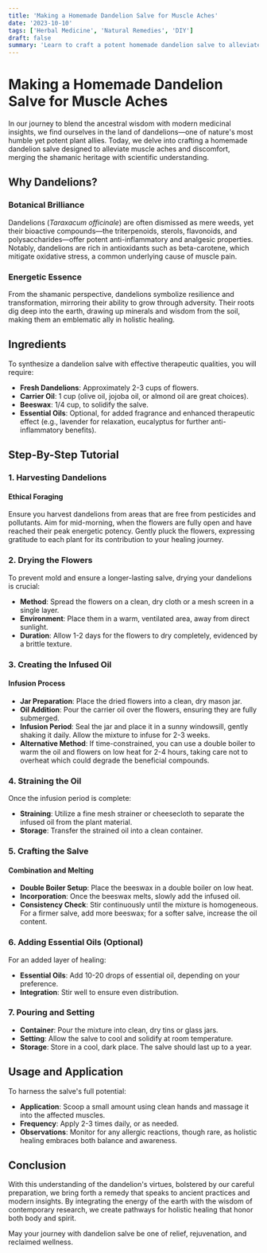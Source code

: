 ```yaml
---
title: 'Making a Homemade Dandelion Salve for Muscle Aches'
date: '2023-10-10'
tags: ['Herbal Medicine', 'Natural Remedies', 'DIY']
draft: false
summary: 'Learn to craft a potent homemade dandelion salve to alleviate muscle aches, blending shamanic wisdom with medical expertise.'
---
```


# Making a Homemade Dandelion Salve for Muscle Aches

In our journey to blend the ancestral wisdom with modern medicinal insights, we find ourselves in the land of dandelions—one of nature's most humble yet potent plant allies. Today, we delve into crafting a homemade dandelion salve designed to alleviate muscle aches and discomfort, merging the shamanic heritage with scientific understanding.

## Why Dandelions?

### Botanical Brilliance
Dandelions (*Taraxacum officinale*) are often dismissed as mere weeds, yet their bioactive compounds—the triterpenoids, sterols, flavonoids, and polysaccharides—offer potent anti-inflammatory and analgesic properties. Notably, dandelions are rich in antioxidants such as beta-carotene, which mitigate oxidative stress, a common underlying cause of muscle pain.

### Energetic Essence
From the shamanic perspective, dandelions symbolize resilience and transformation, mirroring their ability to grow through adversity. Their roots dig deep into the earth, drawing up minerals and wisdom from the soil, making them an emblematic ally in holistic healing.

## Ingredients

To synthesize a dandelion salve with effective therapeutic qualities, you will require:

- **Fresh Dandelions**: Approximately 2-3 cups of flowers.
- **Carrier Oil**: 1 cup (olive oil, jojoba oil, or almond oil are great choices).
- **Beeswax**: 1/4 cup, to solidify the salve.
- **Essential Oils**: Optional, for added fragrance and enhanced therapeutic effect (e.g., lavender for relaxation, eucalyptus for further anti-inflammatory benefits).

## Step-By-Step Tutorial

### 1. Harvesting Dandelions
#### Ethical Foraging
Ensure you harvest dandelions from areas that are free from pesticides and pollutants. Aim for mid-morning, when the flowers are fully open and have reached their peak energetic potency. Gently pluck the flowers, expressing gratitude to each plant for its contribution to your healing journey.

### 2. Drying the Flowers
To prevent mold and ensure a longer-lasting salve, drying your dandelions is crucial:
- **Method**: Spread the flowers on a clean, dry cloth or a mesh screen in a single layer.
- **Environment**: Place them in a warm, ventilated area, away from direct sunlight.
- **Duration**: Allow 1-2 days for the flowers to dry completely, evidenced by a brittle texture.

### 3. Creating the Infused Oil
#### Infusion Process
- **Jar Preparation**: Place the dried flowers into a clean, dry mason jar.
- **Oil Addition**: Pour the carrier oil over the flowers, ensuring they are fully submerged.
- **Infusion Period**: Seal the jar and place it in a sunny windowsill, gently shaking it daily. Allow the mixture to infuse for 2-3 weeks.
- **Alternative Method**: If time-constrained, you can use a double boiler to warm the oil and flowers on low heat for 2-4 hours, taking care not to overheat which could degrade the beneficial compounds.

### 4. Straining the Oil
Once the infusion period is complete:
- **Straining**: Utilize a fine mesh strainer or cheesecloth to separate the infused oil from the plant material.
- **Storage**: Transfer the strained oil into a clean container.

### 5. Crafting the Salve
#### Combination and Melting
- **Double Boiler Setup**: Place the beeswax in a double boiler on low heat.
- **Incorporation**: Once the beeswax melts, slowly add the infused oil.
- **Consistency Check**: Stir continuously until the mixture is homogeneous. For a firmer salve, add more beeswax; for a softer salve, increase the oil content.

### 6. Adding Essential Oils (Optional)
For an added layer of healing:
- **Essential Oils**: Add 10-20 drops of essential oil, depending on your preference.
- **Integration**: Stir well to ensure even distribution.

### 7. Pouring and Setting
- **Container**: Pour the mixture into clean, dry tins or glass jars.
- **Setting**: Allow the salve to cool and solidify at room temperature. 
- **Storage**: Store in a cool, dark place. The salve should last up to a year.

## Usage and Application

To harness the salve's full potential:
- **Application**: Scoop a small amount using clean hands and massage it into the affected muscles.
- **Frequency**: Apply 2-3 times daily, or as needed.
- **Observations**: Monitor for any allergic reactions, though rare, as holistic healing embraces both balance and awareness.

## Conclusion

With this understanding of the dandelion's virtues, bolstered by our careful preparation, we bring forth a remedy that speaks to ancient practices and modern insights. By integrating the energy of the earth with the wisdom of contemporary research, we create pathways for holistic healing that honor both body and spirit.

May your journey with dandelion salve be one of relief, rejuvenation, and reclaimed wellness.
